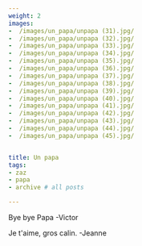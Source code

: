```yaml
---
weight: 2
images:
-  /images/un_papa/unpapa (31).jpg/
-  /images/un_papa/unpapa (32).jpg/
-  /images/un_papa/unpapa (33).jpg/
-  /images/un_papa/unpapa (34).jpg/
-  /images/un_papa/unpapa (35).jpg/
-  /images/un_papa/unpapa (36).jpg/
-  /images/un_papa/unpapa (37).jpg/
-  /images/un_papa/unpapa (38).jpg/
-  /images/un_papa/unpapa (39).jpg/
-  /images/un_papa/unpapa (40).jpg/
-  /images/un_papa/unpapa (41).jpg/
-  /images/un_papa/unpapa (42).jpg/
-  /images/un_papa/unpapa (43).jpg/
-  /images/un_papa/unpapa (44).jpg/
-  /images/un_papa/unpapa (45).jpg/


title: Un papa
tags:
- zaz
- papa
- archive # all posts

---
```


Bye bye Papa
-Victor

Je t'aime, gros calin.
-Jeanne